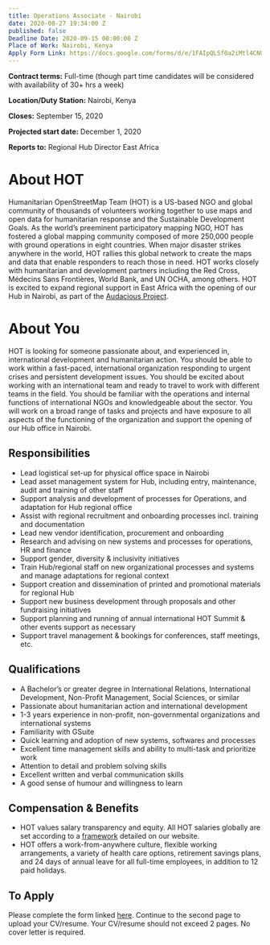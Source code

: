 ```yaml
---
title: Operations Associate - Nairobi
date: 2020-08-27 19:34:00 Z
published: false
Deadline Date: 2020-09-15 00:00:00 Z
Place of Work: Nairobi, Kenya
Apply Form Link: https://docs.google.com/forms/d/e/1FAIpQLSf0a2iMtl4CNUeQ0O5am07Cb-g2ZPgBn3bO9MXJYBfwbSQ58w/viewform?usp=sf_link
---
```


**Contract terms:** Full-time (though part time candidates will be considered with availability of 30+ hrs a week)

**Location/Duty Station:** Nairobi, Kenya 

**Closes:** September 15, 2020 

**Projected start date:** December 1, 2020

**Reports to:** Regional Hub Director East Africa

# About HOT
Humanitarian OpenStreetMap Team (HOT) is a US-based NGO and global community of thousands of volunteers working together to use maps and open data for humanitarian response and the Sustainable Development Goals. As the world’s preeminent participatory mapping NGO, HOT has fostered a global mapping community composed of more 250,000 people with ground operations in eight countries. When major disaster strikes anywhere in the world, HOT rallies this global network to create the maps and data that enable responders to reach those in need. HOT works closely with humanitarian and development partners including the Red Cross, Médecins Sans Frontières, World Bank, and UN OCHA, among others. HOT is excited to expand regional support in East Africa with the opening of our Hub in Nairobi, as part of the [Audacious Project](https://audaciousproject.org/ideas/2020/humanitarian-openstreetmap-team). 

# About You
HOT is looking for someone passionate about, and experienced in, international development and humanitarian action. You should be able to work within a fast-paced, international organization responding to urgent crises and persistent development issues. You should be excited about working with an international team and ready to travel to work with different teams in the field. You should be familiar with the operations and internal functions of international NGOs and knowledgeable about the sector.  You will work on a broad range of tasks and projects and have exposure to all aspects of the functioning of the organization and support the opening of our Hub office in Nairobi. 

## Responsibilities 
* Lead logistical set-up for physical office space in Nairobi
* Lead asset management system for Hub, including entry, maintenance, audit and training of other staff
* Support analysis and development of processes for Operations, and adaptation for Hub regional office
* Assist with regional recruitment and onboarding processes incl. training and documentation 
* Lead new vendor identification, procurement and onboarding 
* Research and advising on new systems and processes for operations, HR and finance
* Support gender, diversity & inclusivity initiatives 
* Train Hub/regional staff on new organizational processes and systems and manage adaptations for regional context 
* Support creation and dissemination of printed and promotional materials for regional Hub
* Support new business development through proposals and other fundraising initiatives 
* Support planning and running of annual international HOT Summit & other events support as necessary 
* Support travel management & bookings for conferences, staff meetings, etc.

## Qualifications 
* A Bachelor’s or greater degree in International Relations, International Development, Non-Profit Management, Social Sciences, or similar 
* Passionate about humanitarian action and international development 
* 1-3 years experience in non-profit, non-governmental organizations and international systems
* Familiarity with GSuite
* Quick learning and adoption of new systems, softwares and processes
* Excellent time management skills and ability to multi-task and prioritize work
* Attention to detail and problem solving skills
* Excellent written and verbal communication skills
* A good sense of humour and willingness to learn

## Compensation & Benefits
* HOT values salary transparency and equity. All HOT salaries globally are set according to a [framework](https://www.hotosm.org/salaries) detailed on our website.
* HOT offers a work-from-anywhere culture, flexible working arrangements, a variety of health care options, retirement savings plans, and 24 days of annual leave for all full-time employees, in addition to 12 paid holidays. 

## To Apply
Please complete the form linked [here](https://docs.google.com/forms/d/e/1FAIpQLSf0a2iMtl4CNUeQ0O5am07Cb-g2ZPgBn3bO9MXJYBfwbSQ58w/viewform?usp=sf_link). Continue to the second page to upload your CV/resume. Your CV/resume should not exceed 2 pages. No cover letter is required.


